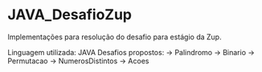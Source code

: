 ﻿# JAVA_DesafioZup
Implementações para resolução do desafio para estágio da Zup.

Linguagem utilizada: JAVA
Desafios propostos:
-> Palindromo
-> Binario
-> Permutacao
-> NumerosDistintos
-> Acoes
